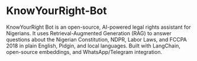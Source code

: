 # KnowYourRight-Bot
KnowYourRight Bot is an open-source, AI-powered legal rights assistant for Nigerians. It uses Retrieval-Augmented Generation (RAG) to answer questions about the Nigerian Constitution, NDPR, Labor Laws, and FCCPA 2018 in plain English, Pidgin, and local languages. Built with LangChain, open-source embeddings, and WhatsApp/Telegram integration.
